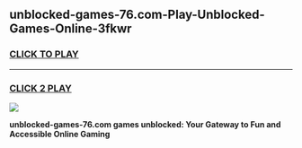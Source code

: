 
## unblocked-games-76.com-Play-Unblocked-Games-Online-3fkwr
<h3>
<a href="https://premium76.site?title=unblocked-games-76.com&ref=25A">CLICK TO PLAY</a></h3>
<hr>

<h3>
<a href="https://premium76.site?title=unblocked-games-76.com&ref=25A">CLICK 2 PLAY</a>
  
</h3>

<a href="https://premium76.site?title=unblocked-games-76.com&ref=25A"><img src="https://clearcache.store/games.png"></a>


**unblocked-games-76.com games unblocked: Your Gateway to Fun and Accessible Online Gaming**
